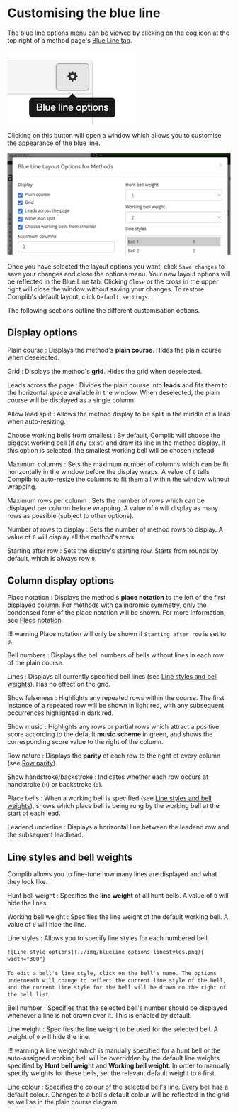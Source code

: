 # Customising the blue line

The blue line options menu can be viewed by clicking on the cog icon at the top right of a method page's [Blue Line tab](overview.md/#blue-line).

![Blue Line Options Button](../img/blueline_options_button.png)

Clicking on this button will open a window which allows you to customise the appearance of the blue line.

![Blue Line window header](../img/blueline_customise_window_top.png)

Once you have selected the layout options you want, click `Save changes` to save your changes and close the options menu. Your new layout options will be reflected in the Blue Line tab. Clicking `Close` or the cross in the upper right will close the window without saving your changes. To restore Complib's default layout, click `Default settings`.

The following sections outline the different customisation options.

## Display options

Plain course
:   Displays the method's **plain course**. Hides the plain course when deselected.

Grid
:   Displays the method's **grid**. Hides the grid when deselected.

Leads across the page
:   Divides the plain course into **leads** and fits them to the horizontal space available in the window. When deselected, the plain course will be displayed as a single column.

Allow lead split
:   Allows the method display to be split in the middle of a lead when auto-resizing.

Choose working bells from smallest
:   By default, Complib will choose the biggest working bell (if any exist) and draw its line in the method display. If this option is selected, the smallest working bell will be chosen instead.

Maximum columns
:   Sets the maximum number of columns which can be fit horizontally in the window before the display wraps. A value of `0` tells Complib to auto-resize the columns to fit them all within the window without wrapping.

Maximum rows per column
:   Sets the number of rows which can be displayed per column before wrapping. A value of `0` will display as many rows as possible (subject to other options).

Number of rows to display
:   Sets the number of method rows to display. A value of `0` will display all the method's rows.

Starting after row
:   Sets the display's starting row. Starts from rounds by default, which is always row `0`.

## Column display options

Place notation
:   Displays the method's **place notation** to the left of the first displayed column. For methods with palindromic symmetry, only the condensed form of the place notation will be shown. For more information, see [Place notation](place_notation.md).

!!! warning
    Place notation will only be shown if `Starting after row` is set to `0`.

Bell numbers
:   Displays the bell numbers of bells without lines in each row of the plain course.

Lines
:   Displays all currently specified bell lines (see [Line styles and bell weights](#line-styles-and-bell-weights)). Has no effect on the grid.

Show falseness
:   Highlights any repeated rows within the course. The first instance of a repeated row will be shown in light red, with any subsequent occurrences highlighted in dark red.

Show music
:   Highlights any rows or partial rows which attract a positive score according to the default **music scheme** in green, and shows the corresponding score value to the right of the column.

Row nature
:   Displays the **parity** of each row to the right of every column (see [Row parity](../advanced/row_parity.md)).

Show handstroke/backstroke
:   Indicates whether each row occurs at handstroke (`H`) or backstroke (`B`).

Place bells
:   When a working bell is specified (see [Line styles and bell weights](#line-styles-and-bell-weights)), shows which place bell is being rung by the working bell at the start of each lead.

Leadend underline
:   Displays a horizontal line between the leadend row and the subsequent leadhead.

## Line styles and bell weights
Complib allows you to fine-tune how many lines are displayed and what they look like.

Hunt bell weight
:   Specifies the **line weight** of all hunt bells. A value of `0` will hide the lines.

Working bell weight
:   Specifies the line weight of the default working bell. A value of `0` will hide the line.

Line styles
:   Allows you to specify line styles for each numbered bell.

    ![Line style options](../img/blueline_options_linestyles.png){ width="300"}

    To edit a bell's line style, click on the bell's name. The options underneath will change to reflect the current line style of the bell, and the current line style for the bell will be drawn on the right of the bell list.

Bell number
:   Specifies that the selected bell's number should be displayed whenever a line is not drawn over it. This is enabled by default.

Line weight
:   Specifies the line weight to be used for the selected bell. A weight of `0` will hide the line.

!!! warning
    A line weight which is manually specified for a hunt bell or the auto-assigned working bell will be overridden by the default line weights specified by **Hunt bell weight** and **Working bell weight**. In order to manually specify weights for these bells, set the relevant default weight to `0` first.

Line colour
:   Specifies the colour of the selected bell's line. Every bell has a default colour. Changes to a bell's default colour will be reflected in the grid as well as in the plain course diagram.



